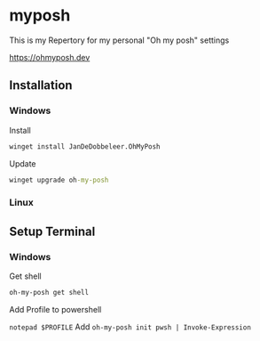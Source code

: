 # myposh
This is my Repertory for my personal "Oh my posh" settings

https://ohmyposh.dev

## Installation

### Windows

Install
``` cmd 
winget install JanDeDobbeleer.OhMyPosh
```

Update
``` cmd 
winget upgrade oh-my-posh
```


### Linux

## Setup Terminal

### Windows

Get shell
```cmd
oh-my-posh get shell
```
Add Profile to powershell

``` notepad $PROFILE ```
Add ```oh-my-posh init pwsh | Invoke-Expression```

